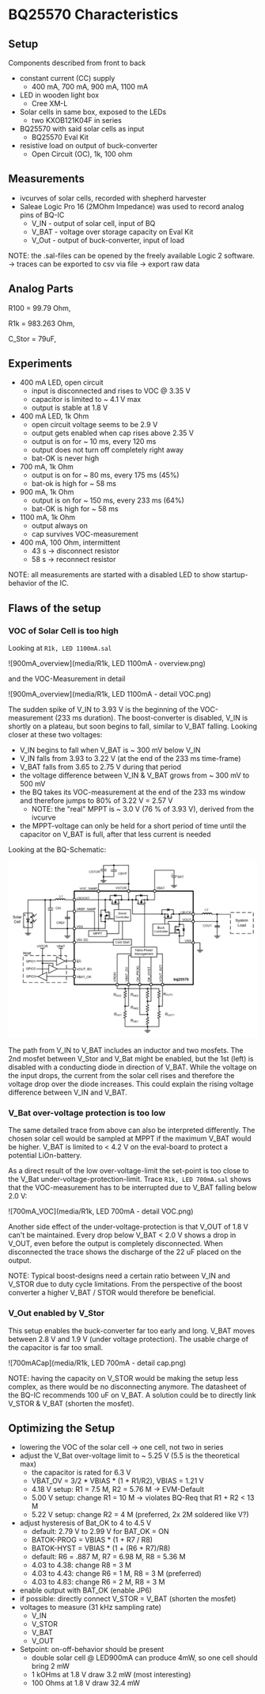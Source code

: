 # BQ25570 Characteristics

## Setup

Components described from front to back

- constant current (CC) supply
	- 400 mA, 700 mA, 900 mA, 1100 mA
- LED in wooden light box
	- Cree XM-L
- Solar cells in same box, exposed to the LEDs
	- two KXOB121K04F in series
- BQ25570 with said solar cells as input
	- BQ25570 Eval Kit
- resistive load on output of buck-converter
	- Open Circuit (OC), 1k, 100 ohm

## Measurements

- ivcurves of solar cells, recorded with shepherd harvester
- Saleae Logic Pro 16 (2MOhm Impedance) was used to record analog pins of BQ-IC
	- V_IN - output of solar cell, input of BQ
	- V_BAT - voltage over storage capacity on Eval Kit
	- V_Out - output of buck-converter, input of load


NOTE: the .sal-files can be opened by the freely available Logic 2 software.
	-> traces can be exported to csv via file -> export raw data

## Analog Parts

R100 = 99.79 Ohm,

R1k = 983.263 Ohm,

C_Stor = 79uF,

## Experiments

- 400 mA LED, open circuit
	- input is disconnected and rises to VOC @ 3.35 V
	- capacitor is limited to ~ 4.1 V max
	- output is stable at 1.8 V
- 400 mA LED, 1k Ohm
	- open circuit voltage seems to be 2.9 V
	- output gets enabled when cap rises above 2.35 V
	- output is on for ~ 10 ms, every 120 ms
	- output does not turn off completely right away
	- bat-OK is never high
- 700 mA, 1k Ohm
	- output is on for ~ 80 ms, every 175 ms (45%)
	- bat-ok is high for ~ 58 ms
- 900 mA, 1k Ohm
	- output is on for ~ 150 ms, every 233 ms (64%)
	- bat-OK is high for ~ 58 ms
- 1100 mA, 1k Ohm
	- output always on
	- cap survives VOC-measurement
- 400 mA, 100 Ohm, intermittent
	- 43 s -> disconnect resistor
	- 58 s -> reconnect resistor

NOTE: all measurements are started with a disabled LED to show startup-behavior of the IC.

## Flaws of the setup

### VOC of Solar Cell is too high

Looking at `R1k, LED 1100mA.sal`

![900mA_overview](media/R1k, LED 1100mA - overview.png)

and the VOC-Measurement in detail

![900mA_overview](media/R1k, LED 1100mA - detail VOC.png)

The sudden spike of V_IN to 3.93 V is the beginning of the VOC-measurement (233 ms duration).
The boost-converter is disabled, V_IN is shortly on a plateau, but soon begins to fall, similar to V_BAT falling. Looking closer at these two voltages:

- V_IN begins to fall when V_BAT is ~ 300 mV below V_IN
- V_IN falls from 3.93 to 3.22 V (at the end of the 233 ms time-frame)
- V_BAT falls from 3.65 to 2.75 V during that period
- the voltage difference between V_IN & V_BAT grows from ~ 300 mV to 500 mV
- the BQ takes its VOC-measurement at the end of the 233 ms window and therefore jumps to 80% of 3.22 V = 2.57 V
  - NOTE: the "real" MPPT is ~ 3.0 V (76 % of 3.93 V), derived from the ivcurve
- the MPPT-voltage can only be held for a short period of time until the capacitor on V_BAT is full, after that less current is needed

Looking at the BQ-Schematic:

![BQ-Schematic](media/BQ25570_schematic.png)

The path from V_IN to V_BAT includes an inductor and two mosfets.
The 2nd mosfet between V_Stor and V_Bat might be enabled, but the 1st (left) is disabled with a conducting diode in direction of V_BAT.
While the voltage on the input drops, the current from the solar cell rises and therefore the voltage drop over the diode increases.
This could explain the rising voltage difference between V_IN and V_BAT.

### V_Bat over-voltage protection is too low

The same detailed trace from above can also be interpreted differently.
The chosen solar cell would be sampled at MPPT if the maximum V_BAT would be higher.
V_BAT is limited to < 4.2 V on the eval-board to protect a potential LiOn-battery.

As a direct result of the low over-voltage-limit the set-point is too close to the V_Bat under-voltage-protection-limit.
Trace `R1k, LED 700mA.sal` shows that the VOC-measurement has to be interrupted due to V_BAT falling below 2.0 V:

![700mA_VOC](media/R1k, LED 700mA - detail VOC.png)

Another side effect of the under-voltage-protection is that V_OUT of 1.8 V can't be maintained.
Every drop below V_BAT < 2.0 V shows a drop in V_OUT, even before the output is completely disconnected.
When disconnected the trace shows the discharge of the 22 uF placed on the output.

NOTE: Typical boost-designs need a certain ratio between V_IN and V_STOR due to duty cycle limitations.
From the perspective of the boost converter a higher V_BAT / STOR would therefore be beneficial.

### V_Out enabled by V_Stor

This setup enables the buck-converter far too early and long.
V_BAT moves between 2.8 V and 1.9 V (under voltage protection).
The usable charge of the capacitor is far too small.

![700mACap](media/R1k, LED 700mA - detail cap.png)

NOTE: having the capacity on V_STOR would be making the setup less complex, as there would be no disconnecting anymore.
The datasheet of the BQ-IC recommends 100 uF on V_BAT.
A solution could be to directly link V_STOR & V_BAT (shorten the mosfet).

## Optimizing the Setup

- lowering the VOC of the solar cell -> one cell, not two in series
- adjust the V_Bat over-voltage limit to ~ 5.25 V (5.5 is the theoretical max)
  - the capacitor is rated for 6.3 V
  - VBAT_OV = 3/2 * VBIAS * (1 + R1/R2), VBIAS = 1.21 V
  - 4.18 V setup: R1 = 7.5 M, R2 = 5.76 M -> EVM-Default
  - 5.00 V setup: change R1 = 10 M -> violates BQ-Req that R1 + R2 < 13 M
  - 5.22 V setup: change R2 = 4 M (preferred, 2x 2M soldered like V?)
- adjust hysteresis of Bat_OK to 4 to 4.5 V
  - default: 2.79 V to 2.99 V for BAT_OK = ON
  - BATOK-PROG = VBIAS * (1 + R7 / R8)
  - BATOK-HYST = VBIAS * (1 + (R6 + R7)/R8)
  - default: R6 = .887 M, R7 = 6.98 M, R8 = 5.36 M
  - 4.03 to 4.38: change R8 = 3 M
  - 4.03 to 4.43: change R6 = 1 M, R8 = 3 M (preferred)
  - 4.03 to 4.83: change R6 = 2 M, R8 = 3 M
- enable output with BAT_OK (enable JP6)
- if possible: directly connect V_STOR = V_BAT (shorten the mosfet)
- voltages to measure (31 kHz sampling rate)
  - V_IN
  - V_STOR
  - V_BAT
  - V_OUT
- Setpoint: on-off-behavior should be present
  - double solar cell @ LED900mA can produce 4mW, so one cell should bring 2 mW
  - 1 kOHms at 1.8 V draw 3.2 mW (most interesting)
  - 100 Ohms at 1.8 V draw 32.4 mW
